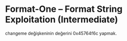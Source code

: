 # Format-One – Format String Exploitation (Intermediate)

changeme değişkeninin değerini 0x45764f6c yapmak.